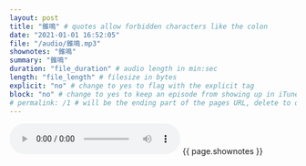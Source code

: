 ```yaml
---
layout: post
title: "錐鳴" # quotes allow forbidden characters like the colon
date: "2021-01-01 16:52:05"
file: "/audio/錐鳴.mp3"
shownotes: "錐鳴"
summary: "錐鳴"
duration: "file_duration" # audio length in min:sec
length: "file_length" # filesize in bytes
explicit: "no" # change to yes to flag with the explicit tag
block: "no" # change to yes to keep an episode from showing up in iTunes
# permalink: /1 # will be the ending part of the pages URL, delete to default to the title
---
```


<audio controls>
<source src="{{site.url}}{{site.baseurl}}{{ page.file }}" type="audio/x-mp3">
Your browser does not support the audio element.
</audio>
{{ page.shownotes }}
